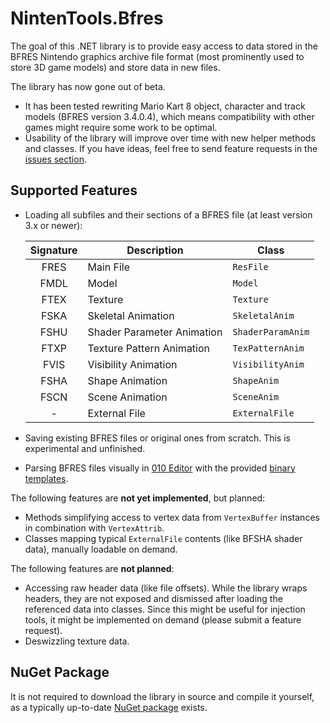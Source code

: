 # NintenTools.Bfres

The goal of this .NET library is to provide easy access to data stored in the BFRES Nintendo graphics archive file format (most prominently used to store 3D game models) and store data in new files.

The library has now gone out of beta.
- It has been tested rewriting Mario Kart 8 object, character and track models (BFRES version 3.4.0.4), which means compatibility with other games might require some work to be optimal.
- Usability of the library will improve over time with new helper methods and classes. If you have ideas, feel free to send feature requests in the [issues section](https://github.com/Syroot/NintenTools.Bfres/issues).

## Supported Features

- Loading all subfiles and their sections of a BFRES file (at least version 3.x or newer):

    | Signature | Description                | Class             |
    |:---------:|----------------------------|-------------------|
    | FRES      | Main File                  | `ResFile`         |
    | FMDL      | Model                      | `Model`           |
    | FTEX      | Texture                    | `Texture`         |
    | FSKA      | Skeletal Animation         | `SkeletalAnim`    |
    | FSHU      | Shader Parameter Animation | `ShaderParamAnim` |
    | FTXP      | Texture Pattern Animation  | `TexPatternAnim`  |
    | FVIS      | Visibility Animation       | `VisibilityAnim`  |
    | FSHA      | Shape Animation            | `ShapeAnim`       |
    | FSCN      | Scene Animation            | `SceneAnim`       |
    | -         | External File              | `ExternalFile`    |
 
- Saving existing BFRES files or original ones from scratch. This is experimental and unfinished.
- Parsing BFRES files visually in [010 Editor](https://www.sweetscape.com/010editor/) with the provided [binary templates](https://github.com/Syroot/NintenTools.Bfres/tree/master/other/010_editor).

The following features are **not yet implemented**, but planned:
- Methods simplifying access to vertex data from `VertexBuffer` instances in combination with `VertexAttrib`.
- Classes mapping typical `ExternalFile` contents (like BFSHA shader data), manually loadable on demand.

The following features are **not planned**:
- Accessing raw header data (like file offsets). While the library wraps headers, they are not exposed and dismissed after loading the referenced data into classes. Since this might be useful for injection tools, it might be implemented on demand (please submit a feature request).
- Deswizzling texture data.

## NuGet Package

It is not required to download the library in source and compile it yourself, as a typically up-to-date [NuGet package](https://www.nuget.org/packages/Syroot.NintenTools.Bfres) exists.
